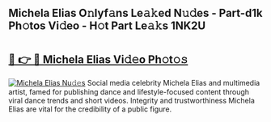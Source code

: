 ## Michela Elias O𝚗lyf𝚊ns Le𝚊𝚔ed N𝚞𝚍es - Part-d1k Ph𝚘tos Vi𝚍eo - H𝚘t Part Le𝚊𝚔s 1NK2U

# <h2><a href="http://hf4c5l.feru.top/?c=Michela+Elias">🔗 👉 🔴 Michela Elias Vi𝚍𝚎o Ph𝚘t𝚘𝚜</a></h2>

[![Michela Elias Nu𝚍𝚎s](https://i.imgur.com/0TWrTi3.gif)](http://hf4c5l.feru.top/?c=Michela+Elias)
Social media celebrity Michela Elias and multimedia artist, famed for publishing dance and lifestyle-focused content through viral dance trends and short videos. Integrity and trustworthiness Michela Elias are vital for the credibility of a public figure. 
